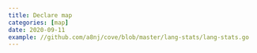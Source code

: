 ```yaml
---
title: Declare map
categories: [map]
date: 2020-09-11
example: //github.com/a8nj/cove/blob/master/lang-stats/lang-stats.go
---
```

